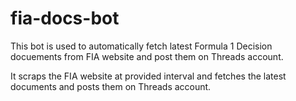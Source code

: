 # fia-docs-bot

This bot is used to automatically fetch latest Formula 1 Decision docuements from FIA website and post them on Threads account.

It scraps the FIA website at provided interval and fetches the latest documents and posts them on Threads account.
